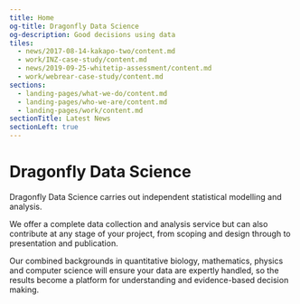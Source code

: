 ```yaml
---
title: Home
og-title: Dragonfly Data Science
og-description: Good decisions using data
tiles:
  - news/2017-08-14-kakapo-two/content.md
  - work/INZ-case-study/content.md
  - news/2019-09-25-whitetip-assessment/content.md
  - work/webrear-case-study/content.md
sections:
  - landing-pages/what-we-do/content.md
  - landing-pages/who-we-are/content.md
  - landing-pages/work/content.md
sectionTitle: Latest News
sectionLeft: true
---
```


# Dragonfly Data Science

Dragonfly Data Science carries out independent statistical modelling and
analysis.

We offer a complete data collection and analysis service but can also
contribute at any stage of your project, from scoping and design through to
presentation and publication.

Our combined backgrounds in quantitative biology, mathematics, physics and
computer science will ensure your data are expertly handled, so the results
become a platform for understanding and evidence-based decision making.


